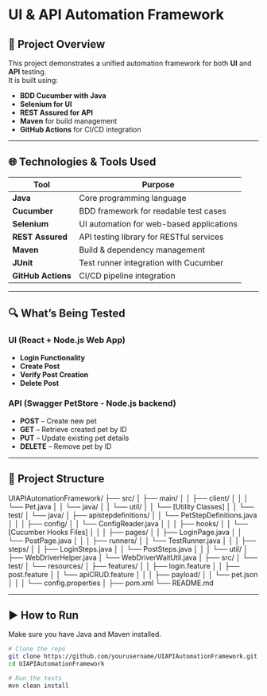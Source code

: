 # UI & API Automation Framework

## 📌 Project Overview

This project demonstrates a unified automation framework for both **UI** and **API** testing.  
It is built using:
- **BDD Cucumber with Java**
- **Selenium for UI**
- **REST Assured for API**
- **Maven** for build management
- **GitHub Actions** for CI/CD integration

---

## 🌐 Technologies & Tools Used

| Tool            | Purpose                                           |
|-----------------|---------------------------------------------------|
| **Java**        | Core programming language                         |
| **Cucumber**    | BDD framework for readable test cases             |
| **Selenium**    | UI automation for web-based applications          |
| **REST Assured**| API testing library for RESTful services          |
| **Maven**       | Build & dependency management                     |
| **JUnit**       | Test runner integration with Cucumber             |
| **GitHub Actions** | CI/CD pipeline integration                    |

---

## 🔍 What’s Being Tested

### UI (React + Node.js Web App)
- **Login Functionality**
- **Create Post**
- **Verify Post Creation**
- **Delete Post**

### API (Swagger PetStore - Node.js backend)
- **POST** – Create new pet
- **GET** – Retrieve created pet by ID
- **PUT** – Update existing pet details
- **DELETE** – Remove pet by ID

---

## 📁 Project Structure
UIAPIAutomationFramework/
├── src/
│   ├── main/
│   │   ├── client/
│   │   │   └── Pet.java
│   │   └── java/
│   │       └── util/
│   │           └── [Utility Classes]
│
│   └── test/
│       └── java/
│           ├── apistepdefinitions/
│           │   └── PetStepDefinitions.java
│           │
│           ├── config/
│           │   └── ConfigReader.java
│           │
│           ├── hooks/
│           │   └── [Cucumber Hooks Files]
│           │
│           ├── pages/
│           │   ├── LoginPage.java
│           │   └── PostPage.java
│           │
│           ├── runners/
│           │   └── TestRunner.java
│           │
│           ├── steps/
│           │   ├── LoginSteps.java
│           │   └── PostSteps.java
│           │
│           └── util/
│               ├── WebDriverHelper.java
│               └── WebDriverWaitUtil.java
│
├── src/
│   └── test/
│       └── resources/
│           ├── features/
│           │   ├── login.feature
│           │   ├── post.feature
│           │   └── apiCRUD.feature
│           │
│           ├── payload/
│           │   └── pet.json
│           │
│           └── config.properties
│
├── pom.xml
└── README.md



---

## ▶️ How to Run

Make sure you have Java and Maven installed.

```bash
# Clone the repo
git clone https://github.com/yourusername/UIAPIAutomationFramework.git
cd UIAPIAutomationFramework

# Run the tests
mvn clean install





